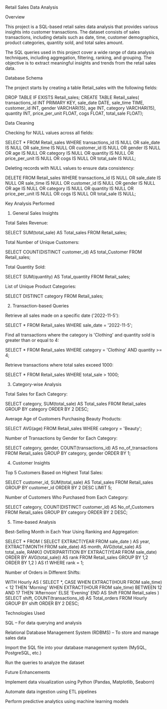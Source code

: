 Retail Sales Data Analysis

Overview

This project is a SQL-based retail sales data analysis that provides various insights into customer transactions. The dataset consists of sales transactions, including details such as date, time, customer demographics, product categories, quantity sold, and total sales amount.

The SQL queries used in this project cover a wide range of data analysis techniques, including aggregation, filtering, ranking, and grouping. The objective is to extract meaningful insights and trends from the retail sales data.

Database Schema

The project starts by creating a table Retail_sales with the following fields:

DROP TABLE IF EXISTS Retail_sales;
CREATE TABLE Retail_sales(
    transactions_id INT PRIMARY KEY,
    sale_date DATE,
    sale_time TIME, 
    customer_id INT,
    gender VARCHAR(15),
    age INT,
    category VARCHAR(15),
    quantity INT,
    price_per_unit FLOAT,
    cogs FLOAT,
    total_sale FLOAT);

Data Cleaning

Checking for NULL values across all fields:

SELECT * FROM Retail_sales
WHERE 
    transactions_id IS NULL  OR
    sale_date IS NULL OR
    sale_time IS NULL OR
    customer_id IS NULL OR
    gender IS NULL OR
    age IS NULL OR
    category IS NULL OR
    quantity IS NULL OR
    price_per_unit IS NULL OR
    cogs IS NULL OR
    total_sale IS NULL;

Deleting records with NULL values to ensure data consistency:

DELETE FROM Retail_sales
WHERE 
    transactions_id IS NULL  OR
    sale_date IS NULL OR
    sale_time IS NULL OR
    customer_id IS NULL OR
    gender IS NULL OR
    age IS NULL OR
    category IS NULL OR
    quantity IS NULL OR
    price_per_unit IS NULL OR
    cogs IS NULL OR
    total_sale IS NULL;

Key Analysis Performed

1. General Sales Insights

Total Sales Revenue:

SELECT SUM(total_sale) AS Total_sales FROM Retail_sales;

Total Number of Unique Customers:

SELECT COUNT(DISTINCT customer_id) AS total_Customer FROM Retail_sales;

Total Quantity Sold:

SELECT SUM(quantity) AS Total_quantity FROM Retail_sales;

List of Unique Product Categories:

SELECT DISTINCT category FROM Retail_sales;

2. Transaction-based Queries

Retrieve all sales made on a specific date ('2022-11-5'):

SELECT * FROM Retail_sales
WHERE sale_date = '2022-11-5';

Find all transactions where the category is 'Clothing' and quantity sold is greater than or equal to 4:

SELECT * FROM Retail_sales
WHERE category = 'Clothing' AND quantity >= 4;

Retrieve transactions where total sales exceed 1000:

SELECT * FROM Retail_sales
WHERE total_sale > 1000;

3. Category-wise Analysis

Total Sales for Each Category:

SELECT category, SUM(total_sale) AS Total_sales
FROM Retail_sales
GROUP BY category
ORDER BY 2 DESC;

Average Age of Customers Purchasing Beauty Products:

SELECT AVG(age) FROM Retail_sales
WHERE category = 'Beauty';

Number of Transactions by Gender for Each Category:

SELECT category, gender, COUNT(transactions_id) AS no_of_transactions
FROM Retail_sales
GROUP BY category, gender
ORDER BY 1;

4. Customer Insights

Top 5 Customers Based on Highest Total Sales:

SELECT customer_id, SUM(total_sale) AS Total_sales
FROM Retail_sales
GROUP BY customer_id
ORDER BY 2 DESC
LIMIT 5;

Number of Customers Who Purchased from Each Category:

SELECT category, COUNT(DISTINCT customer_id) AS No_of_Customers
FROM Retail_sales
GROUP BY category
ORDER BY 2 DESC;

5. Time-based Analysis

Best-Selling Month in Each Year Using Ranking and Aggregation:

SELECT * FROM (
    SELECT EXTRACT(YEAR FROM sale_date ) AS year, 
    EXTRACT(MONTH FROM sale_date) AS month, 
    AVG(total_sale) AS total_sale,
    RANK() OVER(PARTITION BY EXTRACT(YEAR FROM sale_date) ORDER BY AVG(total_sale)) AS rank 
    FROM Retail_sales
    GROUP BY 1,2
    ORDER BY 1,2
) AS t1
WHERE rank = 1;

Number of Orders in Different Shifts:

WITH Hourly AS (
    SELECT *,
        CASE 
            WHEN EXTRACT(HOUR FROM sale_time) < 12 THEN 'Morning'
            WHEN EXTRACT(HOUR FROM sale_time) BETWEEN 12 AND 17 THEN 'Afternoon'
            ELSE 'Evening'
        END AS Shift
    FROM Retail_sales
)
SELECT shift, COUNT(transactions_id) AS Total_orders
FROM Hourly
GROUP BY shift
ORDER BY 2 DESC;

Technologies Used

SQL – For data querying and analysis

Relational Database Management System (RDBMS) – To store and manage sales data


Import the SQL file into your database management system (MySQL, PostgreSQL, etc.)

Run the queries to analyze the dataset

Future Enhancements

Implement data visualization using Python (Pandas, Matplotlib, Seaborn)

Automate data ingestion using ETL pipelines

Perform predictive analytics using machine learning models
